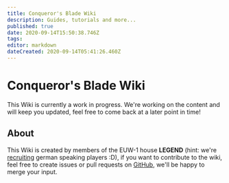 ```yaml
---
title: Conqueror's Blade Wiki
description: Guides, tutorials and more...
published: true
date: 2020-09-14T15:50:38.746Z
tags: 
editor: markdown
dateCreated: 2020-09-14T05:41:26.460Z
---
```


# Conqueror's Blade Wiki

This Wiki is currently a work in progress. We're working on the content and will keep you updated, feel free to come back at a later point in time!

## About

This Wiki is created by members of the EUW-1 house **LEGEND** (hint: we're [recruiting](https://discord.gg/dPjSBQx) german speaking players :D), if you want to contribute to the wiki, feel free to create issues or pull requests on [GitHub](https://github.com/domculpa/conqwiki), we'll be happy to merge your input.